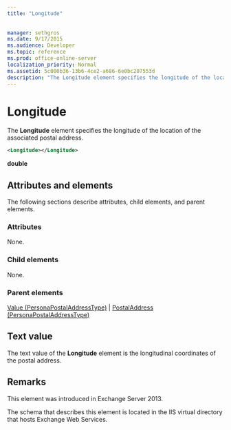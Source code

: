 ```yaml
---
title: "Longitude"
 
 
manager: sethgros
ms.date: 9/17/2015
ms.audience: Developer
ms.topic: reference
ms.prod: office-online-server
localization_priority: Normal
ms.assetid: 5c000b36-13b6-4ce2-a686-6e0bc207553d
description: "The Longitude element specifies the longitude of the location of the associated postal address."
---
```


# Longitude

The **Longitude** element specifies the longitude of the location of the associated postal address. 
  
```XML
<Longitude></Longitude>
```

 **double**
## Attributes and elements

The following sections describe attributes, child elements, and parent elements.
  
### Attributes

None.
  
### Child elements

None.
  
### Parent elements

[Value (PersonaPostalAddressType)](value-personapostaladdresstype.md) | [PostalAddress (PersonaPostalAddressType)](postaladdress-personapostaladdresstype.md)
  
## Text value

The text value of the **Longitude** element is the longitudinal coordinates of the postal address. 
  
## Remarks

This element was introduced in Exchange Server 2013.
  
The schema that describes this element is located in the IIS virtual directory that hosts Exchange Web Services.
  

